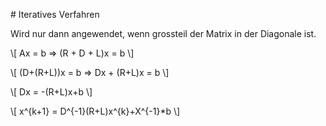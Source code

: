 # Iteratives Verfahren

Wird nur dann angewendet, wenn grossteil der Matrix in der Diagonale ist.


\\[
Ax = b => (R + D + L)x = b
\\]


\\[
(D+(R+L))x = b => Dx + (R+L)x = b
\\]

\\[
Dx = -(R+L)x+b
\\]

\\[
x^{k+1} = D^{-1}(R+L)x^{k}+X^{-1}*b
\\]